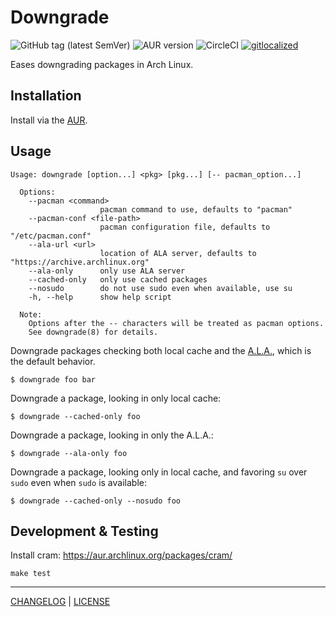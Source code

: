 # Downgrade

![GitHub tag (latest SemVer)](https://img.shields.io/github/v/tag/pbrisbin/downgrade?label=release&logo=github)
![AUR version](https://img.shields.io/aur/version/downgrade?logo=Arch%20Linux)
![CircleCI](https://img.shields.io/circleci/build/github/pbrisbin/downgrade?logo=circleci)
[![gitlocalized ](https://gitlocalize.com/repo/4232/whole_project/badge.svg)](https://gitlocalize.com/repo/4232/whole_project?utm_source=badge)

Eases downgrading packages in Arch Linux.

## Installation

Install via the [AUR](https://aur.archlinux.org/packages/downgrade/).

## Usage

```
Usage: downgrade [option...] <pkg> [pkg...] [-- pacman_option...]

  Options:
    --pacman <command>
                    pacman command to use, defaults to "pacman"
    --pacman-conf <file-path>
                    pacman configuration file, defaults to "/etc/pacman.conf"
    --ala-url <url>
                    location of ALA server, defaults to "https://archive.archlinux.org"
    --ala-only      only use ALA server
    --cached-only   only use cached packages
    --nosudo        do not use sudo even when available, use su
    -h, --help      show help script

  Note:
    Options after the -- characters will be treated as pacman options.
    See downgrade(8) for details.
```

Downgrade packages checking both local cache and the
[A.L.A.](https://wiki.archlinux.org/index.php/Arch_Linux_Archive), which is the
default behavior.

```
$ downgrade foo bar
```

Downgrade a package, looking in only local cache:

```
$ downgrade --cached-only foo
```

Downgrade a package, looking in only the A.L.A.:

```
$ downgrade --ala-only foo
```

Downgrade a package, looking only in local cache, and favoring `su` over `sudo`
even when `sudo` is available:

```
$ downgrade --cached-only --nosudo foo
```

## Development & Testing

Install cram: https://aur.archlinux.org/packages/cram/

```
make test
```

---

[CHANGELOG](./CHANGELOG.md) | [LICENSE](./LICENSE)
